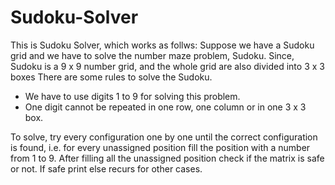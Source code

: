 # Sudoku-Solver
This is Sudoku Solver, which works as follws:
Suppose we have a Sudoku grid and we have to solve the number maze problem, Sudoku. Since, Sudoku is a 9 x 9 number grid, and the whole grid are also divided into 3 x 3 boxes There are some rules to solve the Sudoku.

* We have to use digits 1 to 9 for solving this problem.
* One digit cannot be repeated in one row, one column or in one 3 x 3 box.

To solve, try every configuration one by one until the correct configuration is found, i.e. for every unassigned position fill the position with a number from 1 to 9. After filling all the unassigned position check if the matrix is safe or not. If safe print else recurs for other cases.
